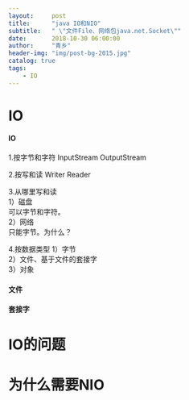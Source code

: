 ```yaml
---
layout:     post
title:      "java IO和NIO"
subtitle:   " \"文件File、网络包java.net.Socket\""
date:       2018-10-30 06:00:00
author:     "青乡"
header-img: "img/post-bg-2015.jpg"
catalog: true
tags:
    - IO
---
```


# IO
#### IO
1.按字节和字符
InputStream
OutputStream

2.按写和读
Writer
Reader

3.从哪里写和读  
1）磁盘  
可以字节和字符。  
2）网络  
只能字节。为什么？

4.按数据类型
1）字节  
2）文件、基于文件的套接字  
3）对象  


#### 文件

#### 套接字

# IO的问题

# 为什么需要NIO

